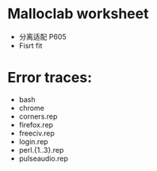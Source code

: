 # Malloclab worksheet
- 分离适配 P605
- Fisrt fit

# Error traces:
- bash
- chrome
- corners.rep
- firefox.rep
- freeciv.rep
- login.rep
- perl.{1..3}.rep
- pulseaudio.rep